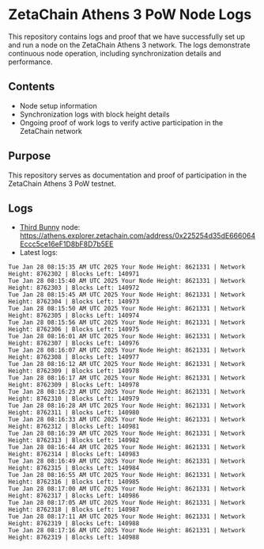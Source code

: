 # ZetaChain Athens 3 PoW Node Logs
This repository contains logs and proof that we have successfully set up and run a node on the ZetaChain Athens 3 network. The logs demonstrate continuous node operation, including synchronization details and performance.

## Contents
- Node setup information
- Synchronization logs with block height details
- Ongoing proof of work logs to verify active participation in the ZetaChain network

## Purpose
This repository serves as documentation and proof of participation in the ZetaChain Athens 3 PoW testnet.

## Logs

- [Third Bunny](https://thirdbunny.xyz/) node: https://athens.explorer.zetachain.com/address/0x225254d35dE666064Eccc5ce16eF1D8bF8D7b5EE
- Latest logs:
```
Tue Jan 28 08:15:35 AM UTC 2025 Your Node Height: 8621331 | Network Height: 8762302 | Blocks Left: 140971
Tue Jan 28 08:15:40 AM UTC 2025 Your Node Height: 8621331 | Network Height: 8762303 | Blocks Left: 140972
Tue Jan 28 08:15:45 AM UTC 2025 Your Node Height: 8621331 | Network Height: 8762304 | Blocks Left: 140973
Tue Jan 28 08:15:50 AM UTC 2025 Your Node Height: 8621331 | Network Height: 8762305 | Blocks Left: 140974
Tue Jan 28 08:15:56 AM UTC 2025 Your Node Height: 8621331 | Network Height: 8762306 | Blocks Left: 140975
Tue Jan 28 08:16:01 AM UTC 2025 Your Node Height: 8621331 | Network Height: 8762307 | Blocks Left: 140976
Tue Jan 28 08:16:07 AM UTC 2025 Your Node Height: 8621331 | Network Height: 8762308 | Blocks Left: 140977
Tue Jan 28 08:16:12 AM UTC 2025 Your Node Height: 8621331 | Network Height: 8762309 | Blocks Left: 140978
Tue Jan 28 08:16:17 AM UTC 2025 Your Node Height: 8621331 | Network Height: 8762309 | Blocks Left: 140978
Tue Jan 28 08:16:23 AM UTC 2025 Your Node Height: 8621331 | Network Height: 8762310 | Blocks Left: 140979
Tue Jan 28 08:16:28 AM UTC 2025 Your Node Height: 8621331 | Network Height: 8762311 | Blocks Left: 140980
Tue Jan 28 08:16:33 AM UTC 2025 Your Node Height: 8621331 | Network Height: 8762312 | Blocks Left: 140981
Tue Jan 28 08:16:39 AM UTC 2025 Your Node Height: 8621331 | Network Height: 8762313 | Blocks Left: 140982
Tue Jan 28 08:16:44 AM UTC 2025 Your Node Height: 8621331 | Network Height: 8762314 | Blocks Left: 140983
Tue Jan 28 08:16:49 AM UTC 2025 Your Node Height: 8621331 | Network Height: 8762315 | Blocks Left: 140984
Tue Jan 28 08:16:55 AM UTC 2025 Your Node Height: 8621331 | Network Height: 8762316 | Blocks Left: 140985
Tue Jan 28 08:17:00 AM UTC 2025 Your Node Height: 8621331 | Network Height: 8762317 | Blocks Left: 140986
Tue Jan 28 08:17:05 AM UTC 2025 Your Node Height: 8621331 | Network Height: 8762318 | Blocks Left: 140987
Tue Jan 28 08:17:11 AM UTC 2025 Your Node Height: 8621331 | Network Height: 8762319 | Blocks Left: 140988
Tue Jan 28 08:17:16 AM UTC 2025 Your Node Height: 8621331 | Network Height: 8762319 | Blocks Left: 140988
```
